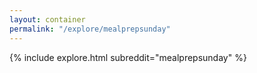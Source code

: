 ```yaml
---
layout: container
permalink: "/explore/mealprepsunday"
---
```


<link rel="stylesheet" type="text/css" href="/static/css/explore.css">
{% include explore.html subreddit="mealprepsunday" %}
